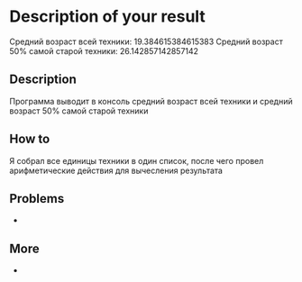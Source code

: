 # Description of your result

Средний возраст всей техники: 19.384615384615383
Средний возраст 50% самой старой техники: 26.142857142857142

## Description

Программа выводит в консоль средний возраст всей техники и средний возраст 50% самой старой техники

## How to

Я собрал все единицы техники в один список, после чего провел арифметические действия для вычесления результата

## Problems

-

## More

-

